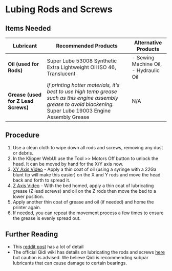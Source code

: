# Lubing Rods and Screws

## Items Needed

| Lubricant | Recommended Products                                                                | Alternative Products |
|-----------------|-----------------------------------------------------------------------------|--------------|
| **Oil (used for Rods)**        | Super Lube 53008 Synthetic Extra Lightweight Oil ISO 46, Translucent | - Sewing Machine Oil, <br> - Hydraulic Oil|
| **Grease (used for Z Lead Screws)** | _If printing hotter materials, it's best to use high temp grease such as this engine assembly grease to avoid blackening._ <br>Super Lube 19003 Engine Assembly Grease  | N/A          |

## Procedure

1. Use a clean cloth to wipe down all rods and screws, removing any dust or debris.
1. In the Klipper WebUI use the Tool >> Motors Off button to unlock the head. It can be moved by hand for the X/Y axis now.
1. [XY Axis Video](https://www.youtube.com/watch?v=LwAsZDIng5w) - Apply a thin coat of oil (using a syringe with a 22Ga blunt tip will make this easier) on the X and Y rods and move the head back and forth to spread it. 
1. [Z Axis Video](https://www.youtube.com/watch?v=V3oVYWs7v6c) - With the bed homed, apply a thin coat of lubricating grease (Z lead screws) and oil on the Z rods then move the bed to a lower position. 
1. Apply another thin coat of grease and oil (if needed) and home the printer again.
1. If needed, you can repeat the movement process a few times to ensure the grease is evenly spread out.


## Further Reading

- This [reddit post](https://www.reddit.com/r/3Dprinting/comments/190oyf6/comment/khf05hr/) has a lot of detail
- The official Qidi wiki has details on lubricating the rods and screws [here](https://wiki.qidi3d.com/en/X-Plus4/Manual/Maintenance-Manual) but caution is advised. We believe Qidi is recommending subpar lubricants that can cause damage to certain bearings.
